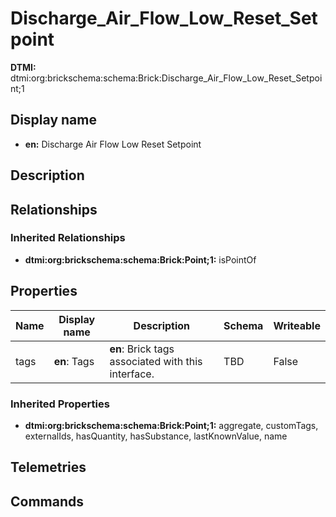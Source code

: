 # Discharge_Air_Flow_Low_Reset_Setpoint
**DTMI:** dtmi:org:brickschema:schema:Brick:Discharge_Air_Flow_Low_Reset_Setpoint;1
## Display name
- **en:** Discharge Air Flow Low Reset Setpoint
## Description
## Relationships
### Inherited Relationships
* **dtmi:org:brickschema:schema:Brick:Point;1:** isPointOf
## Properties
|Name|Display name|Description|Schema|Writeable|
|-|-|-|-|-|
|tags|**en**: Tags|**en**: Brick tags associated with this interface.|TBD|False
### Inherited Properties
* **dtmi:org:brickschema:schema:Brick:Point;1:** aggregate, customTags, externalIds, hasQuantity, hasSubstance, lastKnownValue, name
## Telemetries
## Commands
